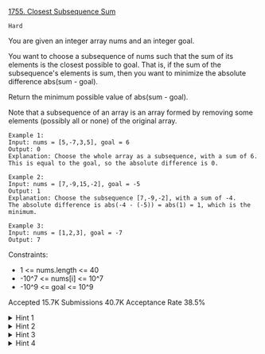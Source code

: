 [1755. Closest Subsequence Sum](https://leetcode.com/problems/closest-subsequence-sum/)

`Hard`

You are given an integer array nums and an integer goal.

You want to choose a subsequence of nums such that the sum of its elements is the closest possible to goal. That is, if the sum of the subsequence's elements is sum, then you want to minimize the absolute difference abs(sum - goal).

Return the minimum possible value of abs(sum - goal).

Note that a subsequence of an array is an array formed by removing some elements (possibly all or none) of the original array.

```
Example 1:
Input: nums = [5,-7,3,5], goal = 6
Output: 0
Explanation: Choose the whole array as a subsequence, with a sum of 6.
This is equal to the goal, so the absolute difference is 0.

Example 2:
Input: nums = [7,-9,15,-2], goal = -5
Output: 1
Explanation: Choose the subsequence [7,-9,-2], with a sum of -4.
The absolute difference is abs(-4 - (-5)) = abs(1) = 1, which is the minimum.

Example 3:
Input: nums = [1,2,3], goal = -7
Output: 7
``` 

Constraints:

- 1 <= nums.length <= 40
- -10^7 <= nums[i] <= 10^7
- -10^9 <= goal <= 10^9

Accepted
15.7K
Submissions
40.7K
Acceptance Rate
38.5%

<details>
<summary>Hint 1</summary>

The naive solution is to check all possible subsequences. This works in O(2^n).

</details>
<details>
<summary>Hint 2</summary>

Divide the array into two parts of nearly is equal size.

</details>
<details>
<summary>Hint 3</summary>

Consider all subsets of one part and make a list of all possible subset sums and sort this list.

</details>
<details>
<summary>Hint 4</summary>

Consider all subsets of the other part, and for each one, let its sum = x, do binary search to get the nearest possible value to goal - x in the first part.

</details>